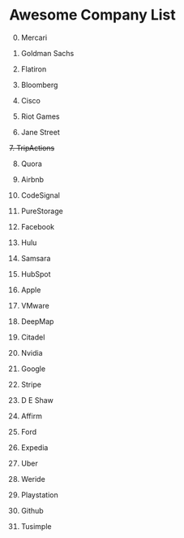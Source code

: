 # Awesome Company List

0. Mercari

1. Goldman Sachs

2. Flatiron

3. Bloomberg

4. Cisco

5. Riot Games

6. Jane Street

~~7. TripActions~~

8. Quora

9. Airbnb

10. CodeSignal

11. PureStorage

12. Facebook

13. Hulu

14. Samsara

15. HubSpot

16. Apple

17. VMware

18. DeepMap

19. Citadel

20. Nvidia

21. Google

22. Stripe

23. D E Shaw

24. Affirm

25. Ford

26. Expedia

27. Uber

28. Weride

29. Playstation

30. Github

31. Tusimple
